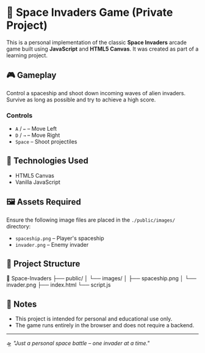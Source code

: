 # 👾 Space Invaders Game (Private Project)

This is a personal implementation of the classic **Space Invaders** arcade game built using **JavaScript** and **HTML5 Canvas**. It was created as part of a learning project.

## 🎮 Gameplay

Control a spaceship and shoot down incoming waves of alien invaders. Survive as long as possible and try to achieve a high score.

### Controls

- `A` / `←` – Move Left  
- `D` / `→` – Move Right  
- `Space` – Shoot projectiles

## 🔧 Technologies Used

- HTML5 Canvas
- Vanilla JavaScript

## 🖼️ Assets Required

Ensure the following image files are placed in the `./public/images/` directory:

- `spaceship.png` – Player's spaceship
- `invader.png` – Enemy invader

## 📂 Project Structure

📁 Space-Invaders ├── public/ │ └── images/ │ ├── spaceship.png │ └── invader.png ├── index.html └── script.js



## 📝 Notes

- This project is intended for personal and educational use only.
- The game runs entirely in the browser and does not require a backend.

---

🛸 *"Just a personal space battle – one invader at a time."*
